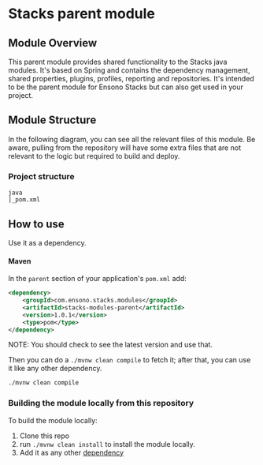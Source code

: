 # Stacks parent module

## Module Overview

This parent module provides shared functionality to the Stacks java modules. It's based on Spring
and contains the dependency management, shared properties, plugins, profiles, reporting and repositories.
It's intended to be the parent module for Ensono Stacks but can also get used in your project.

## Module Structure

In the following diagram, you can see all the relevant files of this module. Be aware, pulling from
the repository will have some extra files that are not relevant to the logic but required to build and
deploy.

### Project structure

```
java
|_pom.xml
```

## How to use

Use it as a dependency.

#### Maven

In the `parent` section of your application's `pom.xml` add:

```xml
<dependency>
    <groupId>com.ensono.stacks.modules</groupId>
    <artifactId>stacks-modules-parent</artifactId>
    <version>1.0.1</version>
    <type>pom</type>
</dependency>
```

NOTE: You should check to see the latest version and use that.

Then you can do a `./mvnw clean compile` to fetch it; after that, you can use it like any other dependency.

```bash
./mvnw clean compile
```

### Building the module locally from this repository

To build the module locally:

1.  Clone this repo
3.  run `./mvnw clean install` to install the module locally.
4.  Add it as any other [dependency](#use-it-as-a-dependency)
